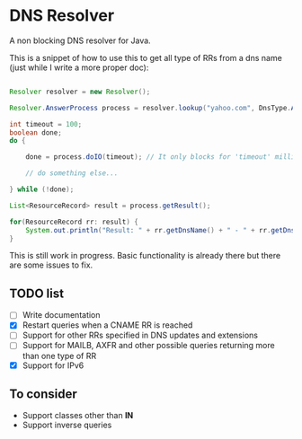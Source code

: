 # DNS Resolver

A non blocking DNS resolver for Java.

This is a snippet of how to use this to get all type of RRs from a dns name (just while I write a more proper doc):

```java

Resolver resolver = new Resolver();

Resolver.AnswerProcess process = resolver.lookup("yahoo.com", DnsType.ALL);

int timeout = 100;
boolean done;
do {

    done = process.doIO(timeout); // It only blocks for 'timeout' milliseconds, returns true if there is an outcome

    // do something else...

} while (!done);

List<ResourceRecord> result = process.getResult();

for(ResourceRecord rr: result) {
    System.out.println("Result: " + rr.getDnsName() + " - " + rr.getDnsType() + " - " + rr.getData(Object.class));
}
```

This is still work in progress. Basic functionality is already there but there are some issues to fix.

## TODO list

- [ ] Write documentation
- [X] Restart queries when a CNAME RR is reached
- [ ] Support for other RRs specified in DNS updates and extensions
- [ ] Support for MAILB, AXFR and other possible queries returning more than one type of RR
- [X] Support for IPv6

## To consider

* Support classes other than __IN__
* Support inverse queries

